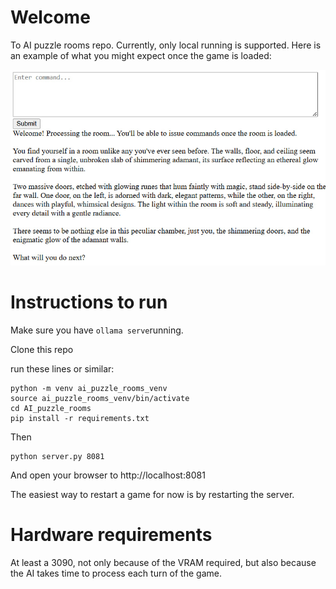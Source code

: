 # Welcome

To AI puzzle rooms repo. Currently, only local running is supported. Here is an example of what you might expect once the game is loaded:

![image](example_room_2.jpg)


# Instructions to run

Make sure you have `ollama serve`running.

Clone this repo

run these lines or similar:
```
python -m venv ai_puzzle_rooms_venv
source ai_puzzle_rooms_venv/bin/activate
cd AI_puzzle_rooms
pip install -r requirements.txt
```

Then
```
python server.py 8081
```

And open your browser to http://localhost:8081

The easiest way to restart a game for now is by restarting the server.

# Hardware requirements

At least a 3090, not only because of the VRAM required, but also because the AI takes time to process each turn of the game.
